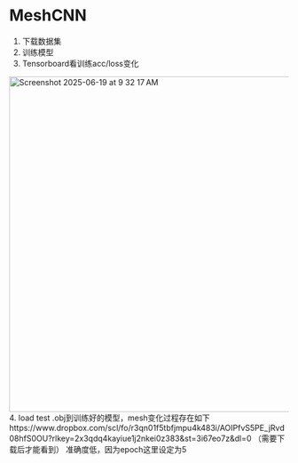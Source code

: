 # MeshCNN
1. 下载数据集
2. 训练模型
3. Tensorboard看训练acc/loss变化
<img width="604" alt="Screenshot 2025-06-19 at 9 32 17 AM" src="https://github.com/user-attachments/assets/81bb2afb-53d9-44f2-bffd-839c5ecccd5a" />
4. load test .obj到训练好的模型，mesh变化过程存在如下
   https://www.dropbox.com/scl/fo/r3qn01f5tbfjmpu4k483i/AOIPfvS5PE_jRvd08hfS0OU?rlkey=2x3qdq4kayiue1j2nkei0z383&st=3i67eo7z&dl=0
   （需要下载后才能看到）
准确度低，因为epoch这里设定为5
